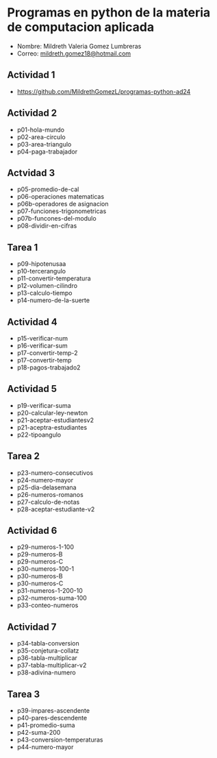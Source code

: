 # Programas en python de la materia de computacion aplicada

- Nombre: Mildreth Valeria Gomez Lumbreras
- Correo: mildreth.gomez18@hotmail.com

## Actividad 1
- https://github.com/MildrethGomezL/programas-python-ad24

## Actividad 2
- p01-hola-mundo
- p02-area-circulo
- p03-area-triangulo
- p04-paga-trabajador

## Actvidad 3
- p05-promedio-de-cal
- p06-operaciones matematicas
- p06b-operadores de asignacion
- p07-funciones-trigonometricas
- p07b-funcones-del-modulo
- p08-dividir-en-cifras

## Tarea 1
- p09-hipotenusaa
- p10-tercerangulo
- p11-convertir-temperatura
- p12-volumen-cilindro
- p13-calculo-tiempo
- p14-numero-de-la-suerte
	
## Actividad 4
- p15-verificar-num
- p16-verificar-sum
- p17-convertir-temp-2
- p17-convertir-temp
- p18-pagos-trabajado2

## Actividad 5
- p19-verificar-suma
- p20-calcular-ley-newton
- p21-aceptar-estudiantesv2
- p21-aceptra-estudiantes
- p22-tipoangulo

## Tarea 2
- p23-numero-consecutivos
- p24-numero-mayor
- p25-dia-delasemana
- p26-numeros-romanos
- p27-calculo-de-notas
- p28-aceptar-estudiante-v2

## Actividad 6
- p29-numeros-1-100
- p29-numeros-B
- p29-numeros-C
- p30-numeros-100-1
- p30-numeros-B
- p30-numeros-C
- p31-numeros-1-200-10  
- p32-numeros-suma-100  
- p33-conteo-numeros

## Actividad 7
- p34-tabla-conversion
- p35-conjetura-collatz
- p36-tabla-multiplicar
- p37-tabla-multiplicar-v2
- p38-adivina-numero

## Tarea 3

- p39-impares-ascendente
- p40-pares-descendente
- p41-promedio-suma
- p42-suma-200
- p43-conversion-temperaturas
- p44-numero-mayor


